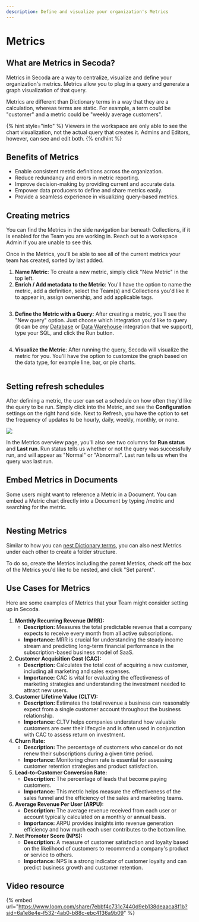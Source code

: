 ```yaml
---
description: Define and visualize your organization's Metrics
---
```


# Metrics

## What are Metrics in Secoda?

Metrics in Secoda are a way to centralize, visualize and define your organization's metrics. Metrics allow you to plug in a query and generate a graph visualization of that query.

Metrics are different than Dictionary terms in a way that they are a calculation, whereas terms are static. For example, a term could be "customer" and a metric could be "weekly average customers".

{% hint style="info" %}
Viewers in the workspace are only able to see the chart visualization, not the actual query that creates it. Admins and Editors, however, can see and edit both.
{% endhint %}

## Benefits of Metrics

* Enable consistent metric definitions across the organization.
* Reduce redundancy and errors in metric reporting.
* Improve decision-making by providing current and accurate data.
* Empower data producers to define and share metrics easily.
* Provide a seamless experience in visualizing query-based metrics.

## Creating metrics

You can find the Metrics in the side navigation bar beneath Collections, if it is enabled for the Team you are working in. Reach out to a workspace Admin if you are unable to see this.

Once in the Metrics, you'll be able to see all of the current metrics your team has created, sorted by last added.

1. **Name Metric**: To create a new metric, simply click "New Metric" in the top left.
2. **Enrich / Add metadata to the Metric**: You'll have the option to name the metric, add a definition, select the Team(s) and Collections you'd like it to appear in, assign ownership, and add applicable tags.

<figure><img src="https://secoda-public-media-assets.s3.amazonaws.com/94e4792e-0bcb-47da-b0dd-fe12b273a2d4.gif" alt=""><figcaption></figcaption></figure>

3.  **Define the Metric with a Query:** After creating a metric, you'll see the "New query" option. Just choose which integration you'd like to query (it can be _any_ [Database](../integrations/databases/) or [Data Warehouse](../integrations/data-warehouses/) integration that we support), type your SQL, and click the Run button.

    <figure><img src="https://secoda-public-media-assets.s3.amazonaws.com/c4aea352-9607-428b-894f-b5f66c54f431.png" alt=""><figcaption></figcaption></figure>
4. **Visualize the Metric**: After running the query, Secoda will visualize the metric for you. You'll have the option to customize the graph based on the data type, for example line, bar, or pie charts.

<figure><img src="https://secoda-public-media-assets.s3.amazonaws.com/106ef08b-c953-42d1-b206-bfe378b99eed.gif" alt=""><figcaption></figcaption></figure>

## Setting refresh schedules

After defining a metric, the user can set a schedule on how often they'd like the query to be run. Simply click into the Metric, and see the **Configuration** settings on the right hand side. Next to Refresh, you have the option to set the frequency of updates to be hourly, daily, weekly, monthly, or none.

![](https://secoda-public-media-assets.s3.amazonaws.com/7880707d-d229-40b7-ab88-33f47585ea58.png)

In the Metrics overview page, you'll also see two columns for **Run status** and **Last run**. Run status tells us whether or not the query was successfully run, and will appear as "Normal" or "Abnormal". Last run tells us when the query was last run.

## Embed Metrics in Documents

Some users might want to reference a Metric in a Document. You can embed a Metric chart directly into a Document by typing /metric and searching for the metric.

<figure><img src="https://secoda-public-media-assets.s3.amazonaws.com/6b006aef-9970-4424-8061-c9fa45459774.gif" alt=""><figcaption></figcaption></figure>

## Nesting Metrics

Similar to how you can [nest Dictionary terms](broken-reference/), you can also nest Metrics under each other to create a folder structure.

To do so, create the Metrics including the parent Metrics, check off the box of the Metrics you'd like to be nested, and click "Set parent".

## Use Cases for Metrics

Here are some examples of Metrics that your Team might consider setting up in Secoda.

1. **Monthly Recurring Revenue (MRR):**
   * **Description:** Measures the total predictable revenue that a company expects to receive every month from all active subscriptions.
   * **Importance:** MRR is crucial for understanding the steady income stream and predicting long-term financial performance in the subscription-based business model of SaaS.
2. **Customer Acquisition Cost (CAC):**
   * **Description:** Calculates the total cost of acquiring a new customer, including all marketing and sales expenses.
   * **Importance:** CAC is vital for evaluating the effectiveness of marketing strategies and understanding the investment needed to attract new users.
3. **Customer Lifetime Value (CLTV):**
   * **Description:** Estimates the total revenue a business can reasonably expect from a single customer account throughout the business relationship.
   * **Importance:** CLTV helps companies understand how valuable customers are over their lifecycle and is often used in conjunction with CAC to assess return on investment.
4. **Churn Rate:**
   * **Description:** The percentage of customers who cancel or do not renew their subscriptions during a given time period.
   * **Importance:** Monitoring churn rate is essential for assessing customer retention strategies and product satisfaction.
5. **Lead-to-Customer Conversion Rate:**
   * **Description:** The percentage of leads that become paying customers.
   * **Importance:** This metric helps measure the effectiveness of the sales funnel and the efficiency of the sales and marketing teams.
6. **Average Revenue Per User (ARPU):**
   * **Description:** The average revenue received from each user or account typically calculated on a monthly or annual basis.
   * **Importance:** ARPU provides insights into revenue generation efficiency and how much each user contributes to the bottom line.
7. **Net Promoter Score (NPS):**
   * **Description:** A measure of customer satisfaction and loyalty based on the likelihood of customers to recommend a company's product or service to others.
   * **Importance:** NPS is a strong indicator of customer loyalty and can predict business growth and customer retention.

## Video resource

{% embed url="https://www.loom.com/share/7ebbf4c731c7440d9eb138deaaca8f1b?sid=6a1e8e4e-f532-4ab0-b88c-ebc4136a9b09" %}
